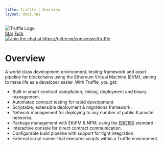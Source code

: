 ```yaml
---
title: Truffle | Overview
layout: docs.hbs
---
```


<div class="text-center">
  <img style="max-width: 160px;" src="/img/truffle-logo-dark.svg" alt="Truffle Logo" />
  <div class="docs-badges">
    <a class="github-button" href="https://github.com/trufflesuite/truffle" data-icon="octicon-star" data-show-count="true" aria-label="Star trufflesuite/truffle on GitHub">Star</a>
    <a class="github-button" href="https://github.com/trufflesuite/truffle/fork" data-icon="octicon-repo-forked" data-show-count="true" aria-label="Fork trufflesuite/truffle on GitHub">Fork</a>
  </div>
  <a href="https://gitter.im/consensys/truffle?utm_source=badge&utm_medium=badge&utm_campaign=pr-badge&utm_content=badge">
    <img src="https://badges.gitter.im/Join%20Chat.svg" alt="Join the chat at https://gitter.im/consensys/truffle"/>
  </a>
</div>

# Overview

A world class development environment, testing framework and asset pipeline for blockchains using the Ethereum Virtual Machine (EVM), aiming to make life as a developer easier. With Truffle, you get:

* Built-in smart contract compilation, linking, deployment and binary management.
* Automated contract testing for rapid development.
* Scriptable, extensible deployment & migrations framework.
* Network management for deploying to any number of public & private networks.
* Package management with EthPM & NPM, using the [ERC190](https://github.com/ethereum/EIPs/issues/190) standard.
* Interactive console for direct contract communication.
* Configurable build pipeline with support for tight integration.
* External script runner that executes scripts within a Truffle environment.

<script async defer src="https://buttons.github.io/buttons.js"></script>